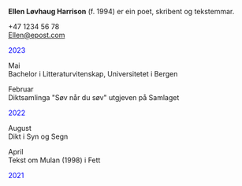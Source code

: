 **Ellen Løvhaug Harrison** (f. 1994) er ein poet, skribent og tekstemmar.  

+47 1234 56 78  
Ellen@epost.com  



<span style="color:blue">2023</span>  

Mai  
Bachelor i Litteraturvitenskap, Universitetet i Bergen  

Februar  
Diktsamlinga "Søv når du søv" utgjeven på Samlaget  

<span style="color:blue">2022</span>  

August  
Dikt i Syn og Segn  

April  
Tekst om Mulan (1998) i Fett  

<span style="color:blue">2021</span>  


